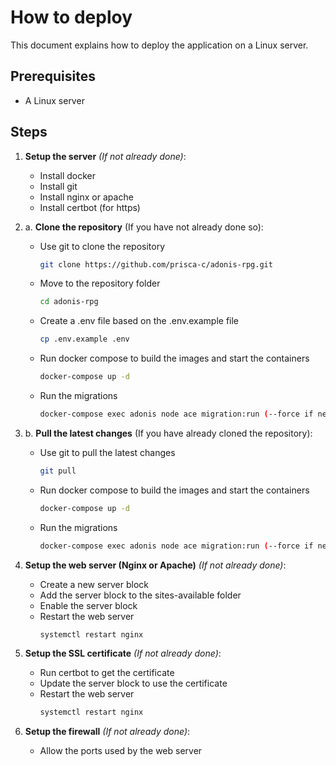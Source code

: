 # How to deploy

This document explains how to deploy the application on a Linux server.

## Prerequisites

- A Linux server

## Steps

1. **Setup the server** _(If not already done)_:

   - Install docker
   - Install git
   - Install nginx or apache
   - Install certbot (for https)

2. a. **Clone the repository** (If you have not already done so):

   - Use git to clone the repository
     ```bash
     git clone https://github.com/prisca-c/adonis-rpg.git
     ```
   - Move to the repository folder
     ```bash
     cd adonis-rpg
     ```
   - Create a .env file based on the .env.example file
     ```bash
     cp .env.example .env
     ```
   - Run docker compose to build the images and start the containers
     ```bash
     docker-compose up -d
     ```
   - Run the migrations
     ```bash
     docker-compose exec adonis node ace migration:run (--force if needed for CICD)
     ```

3. b. **Pull the latest changes** (If you have already cloned the repository):

   - Use git to pull the latest changes
     ```bash
     git pull
     ```
   - Run docker compose to build the images and start the containers
     ```bash
     docker-compose up -d
     ```
   - Run the migrations
     ```bash
     docker-compose exec adonis node ace migration:run (--force if needed for CICD)
     ```

4. **Setup the web server (Nginx or Apache)** _(If not already done)_:

   - Create a new server block
   - Add the server block to the sites-available folder
   - Enable the server block
   - Restart the web server
     ```bash
     systemctl restart nginx
     ```

5. **Setup the SSL certificate** _(If not already done)_:

   - Run certbot to get the certificate
   - Update the server block to use the certificate
   - Restart the web server
     ```bash
     systemctl restart nginx
     ```

6. **Setup the firewall** _(If not already done)_:
   - Allow the ports used by the web server

